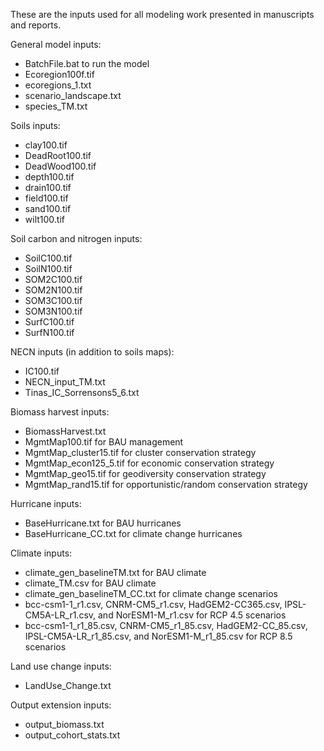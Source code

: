 These are the inputs used for all modeling work presented in manuscripts and reports.

General model inputs:
* BatchFile.bat to run the model
* Ecoregion100f.tif
* ecoregions_1.txt
* scenario_landscape.txt
* species_TM.txt

Soils inputs:
* clay100.tif
* DeadRoot100.tif
* DeadWood100.tif
* depth100.tif
* drain100.tif
* field100.tif
* sand100.tif
* wilt100.tif

Soil carbon and nitrogen inputs:
* SoilC100.tif
* SoilN100.tif
* SOM2C100.tif
* SOM2N100.tif
* SOM3C100.tif
* SOM3N100.tif
* SurfC100.tif
* SurfN100.tif

NECN inputs (in addition to soils maps):
* IC100.tif
* NECN_input_TM.txt
* Tinas_IC_Sorrensons5_6.txt

Biomass harvest inputs:
* BiomassHarvest.txt
* MgmtMap100.tif for BAU management
* MgmtMap_cluster15.tif for cluster conservation strategy
* MgmtMap_econ125_5.tif for economic conservation strategy
* MgmtMap_geo15.tif for geodiversity conservation strategy
* MgmtMap_rand15.tif for opportunistic/random conservation strategy

Hurricane inputs:
* BaseHurricane.txt for BAU hurricanes
* BaseHurricane_CC.txt for climate change hurricanes

Climate inputs:
* climate_gen_baselineTM.txt for BAU climate
* climate_TM.csv for BAU climate
* climate_gen_baselineTM_CC.txt for climate change scenarios
* bcc-csm1-1_r1.csv,  CNRM-CM5_r1.csv, HadGEM2-CC365.csv, IPSL-CM5A-LR_r1.csv, and NorESM1-M_r1.csv for RCP 4.5 scenarios
* bcc-csm1-1_r1_85.csv,  CNRM-CM5_r1_85.csv, HadGEM2-CC_85.csv, IPSL-CM5A-LR_r1_85.csv, and NorESM1-M_r1_85.csv for RCP 8.5 scenarios

Land use change inputs:
* LandUse_Change.txt

Output extension inputs:
* output_biomass.txt
* output_cohort_stats.txt
